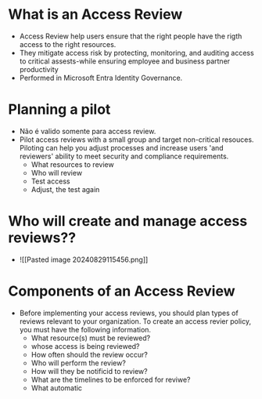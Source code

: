 # What is an Access Review
- Access Review help users ensure that the right people have the rigth access to the right resources.
- They mitigate access risk by protecting, monitoring, and auditing access to critical assests-while ensuring employee and business partner productivity
- Performed in Microsoft Entra Identity Governance.
# Planning a pilot 
- Não é valido somente para access review. 
- Pilot access reviews with a small group and target non-critical resouces. Piloting can help you adjust processes and increase users 'and reviewers' ability to meet security and compliance requirements.
	- What resources to review 
	- Who will review
	- Test access
	- Adjust, the test again 
# Who will create and manage access reviews??
- ![[Pasted image 20240829115456.png]]
# Components of an Access Review
- Before implementing your access reviews, you should plan types of reviews relevant to your organization. To create an access revier policy, you must have the following information.
	- What resource(s) must be reviewed?
	- whose access is being reviewed?
	- How often should the review occur?
	- Who will perform the review?
	- How will they be notificid to review?
	- What are the timelines to be enforced for reviwe?
	- What automatic 